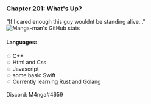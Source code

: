 ### Chapter 201: What's Up?
"If I cared enough this guy wouldnt be standing alive..." <br>
![Manga-man's GitHub stats](https://github-readme-stats.vercel.app/api?username=Manga-Man&show_icons=true&theme=github_dark)<br>

#### Languages: <br>
♤ C++ <br>
♤ Html and Css <br>
♤ Javascript <br>
♤ some basic Swift <br>
♢ Currently learning Rust and Golang <br><br>
Discord: M4nga#4659



<!---
Manga-Man/Manga-Man is a ✨ special ✨ repository because its `README.md` (this file) appears on your GitHub profile.
You can click the Preview link to take a look at your changes.
--->
